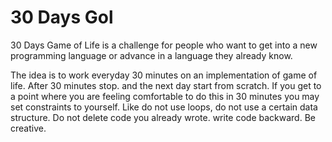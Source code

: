 # 30 Days Gol

30 Days Game of Life is a challenge for people who want to get into a new programming language or advance in a language they already know.

The idea is to work everyday 30 minutes on an implementation of game of life. After 30 minutes stop. and the next day start from scratch. If you get to a point where you are feeling comfortable
to do this in 30 minutes you may set constraints to yourself. Like do not use loops, do not use a certain data structure. Do not delete code you already wrote. write code backward. Be creative.

